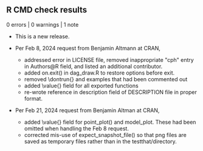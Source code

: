 ## R CMD check results

0 errors | 0 warnings | 1 note

* This is a new release.

* Per Feb 8, 2024 request from Benjamin Altmann at CRAN, 
    - addressed error in LICENSE file, removed inappropriate "cph" entry in Authors@R field, and listed an additional contributor.
    - added on.exit() in dag_draw.R to restore options before exit.
    - removed \dontrun{} and examples that had been commented out
    - added \value{} field for all exported functions
    - re-wrote reference in description field of DESCRIPTION file in proper format.

* Per Feb 21, 2024 request from Benjamin Altman at CRAN,
    - added \value{} field for point_plot() and model_plot. These had been omitted when handling the Feb 8 request.
    - corrected mis-use of expect_snapshot_file() so that png files are saved as temporary files rather than in the testthat/directory. 
